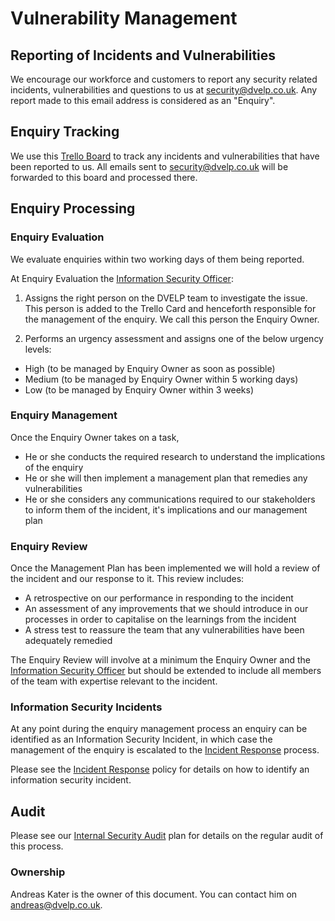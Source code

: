 # Vulnerability Management

## Reporting of Incidents and Vulnerabilities

We encourage our workforce and customers to report any security related
incidents, vulnerabilities and questions to us at <security@dvelp.co.uk>. Any
report made to this email address is considered as an "Enquiry".

## Enquiry Tracking

We use this [Trello Board](https://trello.com/b/Hx0o5GpZ/security-reporting) to
track any incidents and vulnerabilities that have been reported to us. All
emails sent to <security@dvelp.co.uk> will be forwarded to this board and
processed there.

## Enquiry Processing

### Enquiry Evaluation

We evaluate enquiries within two working days of them being reported.

At Enquiry Evaluation the [Information Security Officer](../README.md#contacts):

1. Assigns the right person on the DVELP team to investigate the issue. This
   person is added to the Trello Card and henceforth responsible for the
   management of the enquiry. We call this person the Enquiry Owner.

2. Performs an urgency assessment and assigns one of the below urgency levels:
  * High (to be managed by Enquiry Owner as soon as possible)
  * Medium (to be managed by Enquiry Owner within 5 working days)
  * Low (to be managed by Enquiry Owner within 3 weeks)

### Enquiry Management

Once the Enquiry Owner takes on a task,
* He or she conducts the required research to understand the implications of the
  enquiry
* He or she will then implement a management plan that remedies any
  vulnerabilities
* He or she considers any communications required to our stakeholders to inform them of
  the incident, it's implications and our management plan

### Enquiry Review

Once the Management Plan has been implemented we will hold a review of the
incident and our response to it. This review includes:
* A retrospective on our performance in responding to the incident
* An assessment of any improvements that we should introduce in our processes in
  order to capitalise on the learnings from the incident
* A stress test to reassure the team that any vulnerabilities have been
  adequately remedied

The Enquiry Review will involve at a minimum the Enquiry Owner and the
[Information Security Officer](../README.md#contacts) but should be extended to
include all members of the team with expertise relevant to the incident.

### Information Security Incidents

At any point during the enquiry management process an enquiry can be identified
as an Information Security Incident, in which case the management of the enquiry
is escalated to the [Incident Response](incident-response.md) process.

Please see the [Incident Response](incident-response.md) policy for details
on how to identify an information security incident.

## Audit

Please see our [Internal Security Audit](internal-security-audit.md) plan for
details on the regular audit of this process.

### Ownership

Andreas Kater is the owner of this document. You can contact him on
<andreas@dvelp.co.uk>.
